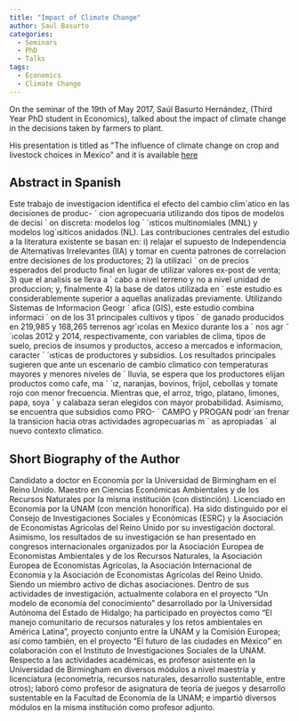 ```yaml
---
title: "Impact of Climate Change"
author: Saul Basurto
categories:
  - Seminars
  - PhD
  - Talks
tags:
  - Economics
  - Climate Change
---
```


<!-- header:
  image: assets/images/unsplash-image-3.jpg
  caption: "Photo credit: [**Unsplash**](https://unsplash.com)" -->

On the seminar of the 19th of May 2017, Saúl Basurto Hernández, (Third Year PhD student in Economics),
talked about the impact of climate change in the decisions taken by farmers to plant.

His presentation is titled as "The influence of climate change on crop and livestock choices in Mexico"
and it is available [here](https://github.com/MexicanSocietyUoB/Seminars/blob/maste/assets/slides/sbazurto052017/slides.pdf)

<!-- {% include video id="afvT1c1ii0c" provider="youtube" %} -->


## Abstract in Spanish
Este trabajo de investigacion identifica el efecto del cambio clim´atico en las decisiones de produc- ´
cion agropecuaria utilizando dos tipos de modelos de decisi ´ on discreta: modelos log ´ ´ısticos multinomiales
(MNL) y modelos log´ısiticos anidados (NL). Las contribuciones centrales del estudio a la literatura
existente se basan en: i) relajar el supuesto de Independencia de Alternativas Irrelevantes (IIA) y tomar
en cuenta patrones de correlacion entre decisiones de los productores; 2) la utilizaci ´ on de precios ´
esperados del producto final en lugar de utilizar valores ex-post de venta; 3) que el analisis se lleva a ´
cabo a nivel terreno y no a nivel unidad de produccion; y, finalmente 4) la base de datos utilizada en ´
este estudio es considerablemente superior a aquellas analizadas previamente. Utilizando Sistemas de
Informacion Geogr ´ afica (GIS), este estudio combina informaci ´ on de los 31 principales cultivos y tipos ´
de ganado producidos en 219,985 y 168,265 terrenos agr´ıcolas en Mexico durante los a ´ nos agr ˜ ´ıcolas
2012 y 2014, respectivamente, con variables de clima, tipos de suelo, precios de insumos y productos,
acceso a mercados e informacion, caracter ´ ´ısticas de productores y subsidios. Los resultados principales
sugieren que ante un escenario de cambio climatico con temperaturas mayores y menores niveles de ´
lluvia, se espera que los productores elijan productos como cafe, ma ´ ´ız, naranjas, bovinos, frijol, cebollas
y tomate rojo con menor frecuencia. Mientras que, el arroz, trigo, platano, limones, papa, soya ´
y calabaza seran elegidos con mayor probabilidad. Asimismo, se encuentra que subsidios como PRO- ´
CAMPO y PROGAN podr´ıan frenar la transicion hacia otras actividades agropecuarias m ´ as apropiadas ´
al nuevo contexto climatico.


## Short Biography of the Author
Candidato a doctor en Economía por la Universidad de Birmingham en el Reino Unido.
Maestro en Ciencias Económicas Ambientales y de los Recursos Naturales por la misma
institución (con distinción). Licenciado en Economía por la UNAM (con mención
honorífica). Ha sido distinguido por el Consejo de Investigaciones Sociales y Económicas
(ESRC) y la Asociación de Economistas Agrícolas del Reino Unido por su investigación
doctoral. Asimismo, los resultados de su investigación se han presentado en congresos
internacionales organizados por la Asociación Europea de Economistas Ambientales y de
los Recursos Naturales, la Asociación Europea de Economistas Agrícolas, la Asociación
Internacional de Economía y la Asociación de Economistas Agrícolas del Reino Unido.
Siendo un miembro activo de dichas asociaciones. Dentro de sus actividades de
investigación, actualmente colabora en el proyecto “Un modelo de economía del
conocimiento” desarrollado por la Universidad Autónoma del Estado de Hidalgo; ha
participado en proyectos como “El manejo comunitario de recursos naturales y los retos
ambientales en América Latina”, proyecto conjunto entre la UNAM y la Comisión
Europea; así como también, en el proyecto “El futuro de las ciudades en México” en
colaboración con el Instituto de Investigaciones Sociales de la UNAM. Respecto a las
actividades académicas, es profesor asistente en la Universidad de Birmingham en diversos
módulos a nivel maestría y licenciatura (econometría, recursos naturales, desarrollo
sustentable, entre otros); laboró como profesor de asignatura de teoría de juegos y
desarrollo sustentable en la Facultad de Economía de la UNAM; e impartió diversos
módulos en la misma institución como profesor adjunto.
